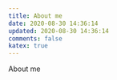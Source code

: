 ```yaml
---
title: About me
date: 2020-08-30 14:36:14
updated: 2020-08-30 14:36:14
comments: false
katex: true
---
```


About me
